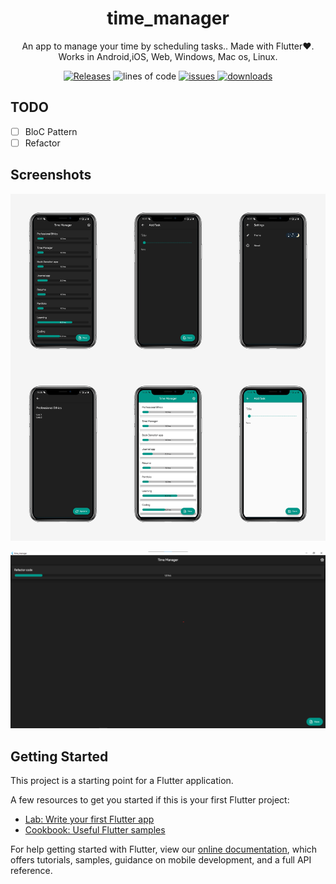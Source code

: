 <h1 align='center'>
time_manager
  </h1>

<p align='center'>
An app to manage your time by scheduling tasks.. Made with Flutter❤️. Works in Android,iOS, Web, Windows, Mac os, Linux.
</p>

<p align="center">
         
  <a href="https://github.com/Harishwarrior/time_manager/releases">
 <img src="https://img.shields.io/github/v/tag/Harishwarrior/time_manager?style=for-the-badge"
         alt="Releases"></a>
         
  <img src="https://img.shields.io/tokei/lines/github/Harishwarrior/time_manager?style=for-the-badge" alt="lines of code">
  
  
  <a href="http://github.com/Harishwarrior/time_manager/issues">
      <img src="https://img.shields.io/github/issues/Harishwarrior/time_manager?style=for-the-badge" alt="issues">
  </a>
   <a href="https://github.com/Harishwarrior/time_manager/releases">
  <img src="https://img.shields.io/github/downloads/Harishwarrior/time_manager/total?style=for-the-badge" alt="downloads"></a>

## TODO
- [ ] BloC Pattern
- [ ] Refactor

## Screenshots
![](https://github.com/Harishwarrior/time_manager/blob/master/screenshots/android.jpg) 

![](https://github.com/Harishwarrior/time_manager/blob/master/screenshots/windows.png) 

## Getting Started

This project is a starting point for a Flutter application.

A few resources to get you started if this is your first Flutter project:

- [Lab: Write your first Flutter app](https://flutter.dev/docs/get-started/codelab)
- [Cookbook: Useful Flutter samples](https://flutter.dev/docs/cookbook)

For help getting started with Flutter, view our
[online documentation](https://flutter.dev/docs), which offers tutorials,
samples, guidance on mobile development, and a full API reference.

